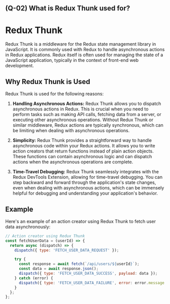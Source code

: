   
 ## (Q-02) What is Redux Thunk used for?

# Redux Thunk

Redux Thunk is a middleware for the Redux state management library in JavaScript. It is commonly used with Redux to handle asynchronous actions in Redux applications. Redux itself is often used for managing the state of a JavaScript application, typically in the context of front-end web development.

## Why Redux Thunk is Used

Redux Thunk is used for the following reasons:

1. **Handling Asynchronous Actions:** Redux Thunk allows you to dispatch asynchronous actions in Redux. This is crucial when you need to perform tasks such as making API calls, fetching data from a server, or executing other asynchronous operations. Without Redux Thunk or similar middleware, Redux actions are typically synchronous, which can be limiting when dealing with asynchronous operations.

2. **Simplicity:** Redux Thunk provides a straightforward way to handle asynchronous code within your Redux actions. It allows you to write action creators that return functions instead of plain action objects. These functions can contain asynchronous logic and can dispatch actions when the asynchronous operations are complete.

3. **Time-Travel Debugging:** Redux Thunk seamlessly integrates with the Redux DevTools Extension, allowing for time-travel debugging. You can step backward and forward through the application's state changes, even when dealing with asynchronous actions, which can be immensely helpful for debugging and understanding your application's behavior.

## Example

Here's an example of an action creator using Redux Thunk to fetch user data asynchronously:

```javascript
// Action creator using Redux Thunk
const fetchUserData = (userId) => {
  return async (dispatch) => {
    dispatch({ type: 'FETCH_USER_DATA_REQUEST' });

    try {
      const response = await fetch(`/api/users/${userId}`);
      const data = await response.json();
      dispatch({ type: 'FETCH_USER_DATA_SUCCESS', payload: data });
    } catch (error) {
      dispatch({ type: 'FETCH_USER_DATA_FAILURE', error: error.message });
    }
  };
};
